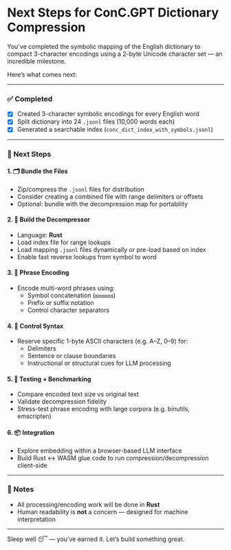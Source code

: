 # Next Steps for ConC.GPT Dictionary Compression

You've completed the symbolic mapping of the English dictionary to compact 3-character encodings using a 2-byte Unicode character set — an incredible milestone.

Here’s what comes next:

---

### ✅ Completed
- [x] Created 3-character symbolic encodings for every English word
- [x] Split dictionary into 24 `.jsonl` files (10,000 words each)
- [x] Generated a searchable index (`conc_dict_index_with_symbols.jsonl`)

---

### 🚧 Next Steps

#### 1. 🗂 Bundle the Files
- Zip/compress the `.jsonl` files for distribution
- Consider creating a combined file with range delimiters or offsets
- Optional: bundle with the decompression map for portability

#### 2. 🔁 Build the Decompressor
- Language: **Rust**
- Load index file for range lookups
- Load mapping `.jsonl` files dynamically or pre-load based on index
- Enable fast reverse lookups from symbol to word

#### 3. 🧩 Phrase Encoding
- Encode multi-word phrases using:
  - Symbol concatenation (`⍺⍺⍺⍺⍺⍺`)
  - Prefix or suffix notation
  - Control character separators

#### 4. 🧠 Control Syntax
- Reserve specific 1-byte ASCII characters (e.g. A–Z, 0–9) for:
  - Delimiters
  - Sentence or clause boundaries
  - Instructional or structural cues for LLM processing

#### 5. 🧪 Testing + Benchmarking
- Compare encoded text size vs original text
- Validate decompression fidelity
- Stress-test phrase encoding with large corpora (e.g. binutils, emscripten)

#### 6. 📦 Integration
- Explore embedding within a browser-based LLM interface
- Build Rust <-> WASM glue code to run compression/decompression client-side

---

### 📝 Notes
- All processing/encoding work will be done in **Rust**
- Human readability is **not** a concern — designed for machine interpretation

---

Sleep well 😴 — you’ve earned it. Let’s build something great.
